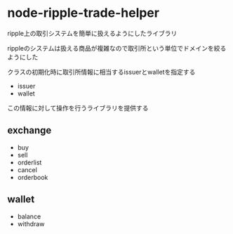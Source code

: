 node-ripple-trade-helper
========================
ripple上の取引システムを簡単に扱えるようにしたライブラリ

rippleのシステムは扱える商品が複雑なので取引所という単位でドメインを絞るようにした

クラスの初期化時に取引所情報に相当するissuerとwalletを指定する

* issuer
* wallet

この情報に対して操作を行うライブラリを提供する

exchange
--------

* buy
* sell
* orderlist
* cancel
* orderbook

wallet
------

* balance
* withdraw






